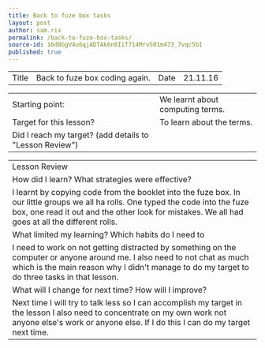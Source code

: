 ```yaml
---
title: Back to fuze box tasks
layout: post
author: sam.rix
permalink: /back-to-fuze-box-tasks/
source-id: 16d0GgV4u6qjADTAk6n8IiT714MrvS01m473_7vqc5bI
published: true
---
```

<table>
  <tr>
    <td>Title</td>
    <td>Back to fuze box coding again.</td>
    <td>Date</td>
    <td>21.11.16</td>
  </tr>
</table>


<table>
  <tr>
    <td>Starting point:</td>
    <td>We learnt about computing terms.</td>
  </tr>
  <tr>
    <td>Target for this lesson?</td>
    <td>To learn about the terms.</td>
  </tr>
  <tr>
    <td>Did I reach my target? 
(add details to "Lesson Review")</td>
    <td></td>
  </tr>
</table>


<table>
  <tr>
    <td>Lesson Review</td>
  </tr>
  <tr>
    <td>How did I learn? What strategies were effective?</td>
  </tr>
  <tr>
    <td>I learnt by copying code from the booklet into the fuze box. In our little groups we all ha rolls. One typed the code into the fuze box, one read it out and the other look for mistakes. We all had goes at all the different rolls.</td>
  </tr>
  <tr>
    <td>What limited my learning? Which habits do I need to </td>
  </tr>
  <tr>
    <td>I need to work on not getting distracted by something on the computer or anyone around me. I also need to not chat as much which is the main reason why I didn't manage to do my target to do three tasks in that lesson.</td>
  </tr>
  <tr>
    <td>What will I change for next time? How will I improve?</td>
  </tr>
  <tr>
    <td>Next time I will try to talk less so I can accomplish my target in the lesson I also need to concentrate on my own work not anyone else's work or anyone else. If I do this I can do my target next time.</td>
  </tr>
</table>


